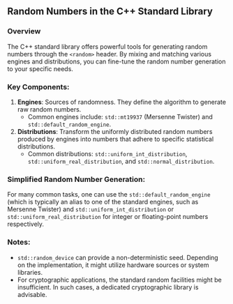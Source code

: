 ## Random Numbers in the C++ Standard Library

### Overview

The C++ standard library offers powerful tools for generating random numbers through the `<random>` header. By mixing and matching various engines and distributions, you can fine-tune the random number generation to your specific needs.

### Key Components:
1. **Engines**: Sources of randomness. They define the algorithm to generate raw random numbers.
    - Common engines include: `std::mt19937` (Mersenne Twister) and `std::default_random_engine`.
2. **Distributions**: Transform the uniformly distributed random numbers produced by engines into numbers that adhere to specific statistical distributions.
    - Common distributions: `std::uniform_int_distribution`, `std::uniform_real_distribution`, and `std::normal_distribution`.

### Simplified Random Number Generation:

For many common tasks, one can use the `std::default_random_engine` (which is typically an alias to one of the standard engines, such as Mersenne Twister) and `std::uniform_int_distribution` or `std::uniform_real_distribution` for integer or floating-point numbers respectively.

### Notes:

- `std::random_device` can provide a non-deterministic seed. Depending on the implementation, it might utilize hardware sources or system libraries.
- For cryptographic applications, the standard random facilities might be insufficient. In such cases, a dedicated cryptographic library is advisable.

